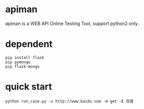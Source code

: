 # apiman
apiman is a WEB API Online Testing Tool, support python2 only.

# dependent
```
pip install flask 
pip pymongo  
pip flask-mongo 
```

# quick start
```
python run_case.py -u http://www.baidu.com -m get -E 百度
```



